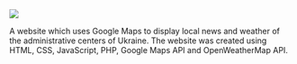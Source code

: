 <img src="http://i.imgur.com/tPVkK0i.png"/>

A website which uses Google Maps to display local news and weather of the administrative centers of Ukraine.
The website was created using HTML, CSS, JavaScript, PHP, Google Maps API and OpenWeatherMap API.

